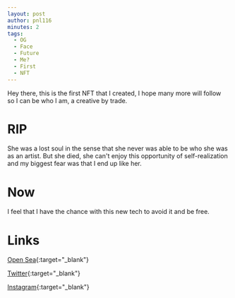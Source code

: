```yaml
---
layout: post
author: pnl116
minutes: 2
tags:
  - OG
  - Face
  - Future
  - Me?
  - First
  - NFT
---
```

Hey there, this is the first NFT that I created, I hope many more will follow so I can be who I am, a creative by trade.

# RIP

She was a lost soul in the sense that she never was able to be who she was as an artist.
But she died, she can't enjoy this opportunity of self-realization and my biggest fear was that I end up like her.

# Now

I feel that I have the chance with this new tech to avoid it and be free.

# Links

[Open Sea](https://opensea.io/assets/matic/0x2953399124f0cbb46d2cbacd8a89cf0599974963/63563879131930590497082280126170747764774186946585715906348796664753120346113/){:target="_blank"}

[Twitter](https://twitter.com/pnl116/status/1462373019419090948){:target="_blank"}

[Instagram](https://www.instagram.com/p/CWiOAoxIkDF/){:target="_blank"}
